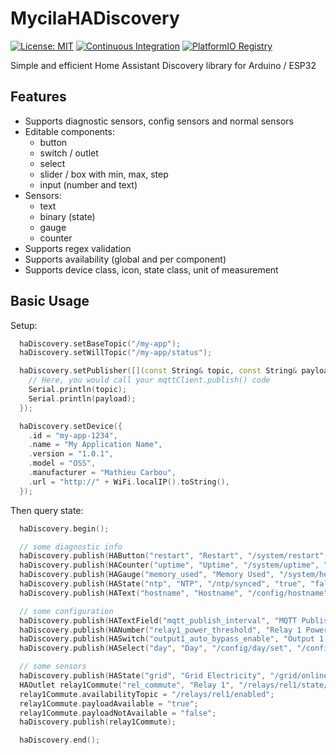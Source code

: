 # MycilaHADiscovery

[![License: MIT](https://img.shields.io/badge/License-MIT-yellow.svg)](https://opensource.org/licenses/MIT)
[![Continuous Integration](https://github.com/mathieucarbou/MycilaHADiscovery/actions/workflows/ci.yml/badge.svg)](https://github.com/mathieucarbou/MycilaHADiscovery/actions/workflows/ci.yml)
[![PlatformIO Registry](https://badges.registry.platformio.org/packages/mathieucarbou/library/MycilaHADiscovery.svg)](https://registry.platformio.org/libraries/mathieucarbou/MycilaHADiscovery)

Simple and efficient Home Assistant Discovery library for Arduino / ESP32

## Features

- Supports diagnostic sensors, config sensors and normal sensors
- Editable components:
  - button
  - switch / outlet
  - select
  - slider / box with min, max, step
  - input (number and text)
- Sensors:
  - text
  - binary (state)
  - gauge
  - counter
- Supports regex validation
- Supports availability (global and per component)
- Supports device class, icon, state class, unit of measurement

## Basic Usage

Setup:

```c++
  haDiscovery.setBaseTopic("/my-app");
  haDiscovery.setWillTopic("/my-app/status");

  haDiscovery.setPublisher([](const String& topic, const String& payload) {
    // Here, you would call your mqttClient.publish() code
    Serial.println(topic);
    Serial.println(payload);
  });

  haDiscovery.setDevice({
    .id = "my-app-1234",
    .name = "My Application Name",
    .version = "1.0.1",
    .model = "OSS",
    .manufacturer = "Mathieu Carbou",
    .url = "http://" + WiFi.localIP().toString(),
  });

```

Then query state:

```c++
  haDiscovery.begin();

  // some diagnostic info
  haDiscovery.publish(HAButton("restart", "Restart", "/system/restart", "restart", nullptr, HACategory::DIAGNOSTIC));
  haDiscovery.publish(HACounter("uptime", "Uptime", "/system/uptime", "duration", nullptr, "s", HACategory::DIAGNOSTIC));
  haDiscovery.publish(HAGauge("memory_used", "Memory Used", "/system/heap_used", "data_size", "mdi:memory", "B", HACategory::DIAGNOSTIC));
  haDiscovery.publish(HAState("ntp", "NTP", "/ntp/synced", "true", "false", "connectivity", nullptr, HACategory::DIAGNOSTIC));
  haDiscovery.publish(HAText("hostname", "Hostname", "/config/hostname", nullptr, "mdi:lan", HACategory::DIAGNOSTIC));

  // some configuration
  haDiscovery.publish(HATextField("mqtt_publish_interval", "MQTT Publish Interval", "/config/mqtt_interval/set", "/config/mqtt_interval", "^\\d+$", "mdi:timer-sand", HACategory::CONFIG));
  haDiscovery.publish(HANumber("relay1_power_threshold", "Relay 1 Power Threshold", "/config/rel1_power/set", "/config/rel1_power", HANumberMode::SLIDER, 0, 3000, 50, "mdi:flash", HACategory::CONFIG));
  haDiscovery.publish(HASwitch("output1_auto_bypass_enable", "Output 1 Auto Bypass", "/config/switch/set", "/config/switch", "true", "false", "mdi:water-boiler-auto", HACategory::CONFIG));
  haDiscovery.publish(HASelect("day", "Day", "/config/day/set", "/config/day", nullptr, HACategory::CONFIG, {"mon", "tue", "wed", "thu", "fri", "sat", "sun"}));

  // some sensors
  haDiscovery.publish(HAState("grid", "Grid Electricity", "/grid/online", "true", "false", "connectivity"));
  HAOutlet relay1Commute("rel_commute", "Relay 1", "/relays/rel1/state/set", "/relays/rel1/state", "on", "off");
  relay1Commute.availabilityTopic = "/relays/rel1/enabled";
  relay1Commute.payloadAvailable = "true";
  relay1Commute.payloadNotAvailable = "false";
  haDiscovery.publish(relay1Commute);

  haDiscovery.end();
```
